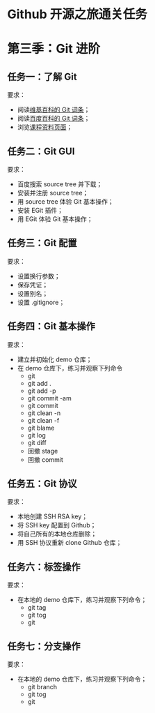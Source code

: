 # Github 开源之旅通关任务

# 第三季：Git 进阶

## 任务一：了解 Git

要求：
- 阅读[维基百科的 Git 词条][wikipedia_git]；  
- 阅读[百度百科的 Git 词条][baidu_git]；  
- 浏览[课程资料页面](README.md#第三季-Git-进阶)；  

## 任务二：Git GUI

要求：
- 百度搜索 source tree 并下载；
- 安装并注册 source tree；
- 用 source tree 体验 Git 基本操作；
- 安装 EGit 插件；
- 用 EGit 体验 Git 基本操作；

## 任务三：Git 配置

要求：
- 设置换行参数；
- 保存凭证；
- 设置别名；
- 设置 .gitignore；

## 任务四：Git 基本操作

要求：
- 建立并初始化 demo 仓库；
- 在 demo 仓库下，练习并观察下列命令  
  - git
  - git add .  
  - git add -p  
  - git commit -am  
  - git commit  
  - git clean -n  
  - git clean -f  
  - git blame  
  - git log <file name>  
  - git diff  
  - 回撤 stage  
  - 回撤 commit  

## 任务五：Git 协议

要求：
- 本地创建 SSH RSA key；
- 将 SSH key 配置到 Github；
- 将自己所有的本地仓库删除；
- 用 SSH 协议重新 clone Github 仓库；

## 任务六：标签操作

要求：
- 在本地的 demo 仓库下，练习并观察下列命令；
  - git tag  
  - git tog <tag name> <SHA>  
  - git 

## 任务七：分支操作

要求：
- 在本地的 demo 仓库下，练习并观察下列命令；
  - git branch  
  - git tog <tag name> <SHA>  
  - git 
  

<!-- 本文档中的链接 -->
[wikipedia_git]: https://en.wikipedia.org/wiki/Git
[baidu_git]: http://baike.baidu.com/link?url=ClhYrdzyijH-oRIzpEzVtRh2ThcXXt0TMGV3gXyvZB_U8mQPG1776VEKgIe0McrRB0_HQLqOvLsRthqHiLYfjK
